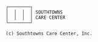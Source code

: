 

    ┌────────┐
    │  │  │  │ SOUTHTOWNS
    │  │  │  │ CARE CENTER
    └────────┘

    (c) Southtowns Care Center, Inc.


